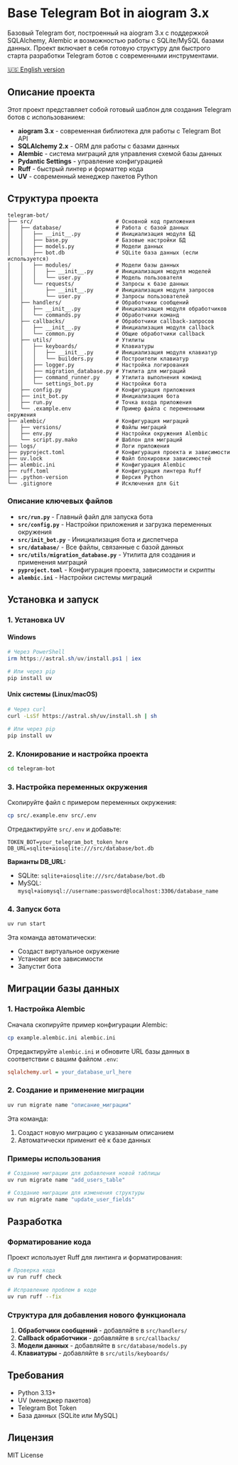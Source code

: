 # Base Telegram Bot in aiogram 3.x

Базовый Telegram бот, построенный на aiogram 3.x с поддержкой SQLAlchemy, Alembic и возможностью работы с SQLite/MySQL базами данных. Проект включает в себя готовую структуру для быстрого старта разработки Telegram ботов с современными инструментами.

[🇺🇸 English version](README.md)

## Описание проекта

Этот проект представляет собой готовый шаблон для создания Telegram ботов с использованием:
- **aiogram 3.x** - современная библиотека для работы с Telegram Bot API
- **SQLAlchemy 2.x** - ORM для работы с базами данных
- **Alembic** - система миграций для управления схемой базы данных
- **Pydantic Settings** - управление конфигурацией
- **Ruff** - быстрый линтер и форматтер кода
- **UV** - современный менеджер пакетов Python

## Структура проекта

```
telegram-bot/
├── src/                          # Основной код приложения
│   ├── database/                 # Работа с базой данных
│   │   ├── __init__.py           # Инициализация модуля БД
│   │   ├── base.py               # Базовые настройки БД
│   │   ├── models.py             # Модели данных
│   │   ├── bot.db                # SQLite база данных (если используется)
│   │   ├── modules/              # Модели базы данных
│   │   │   ├── __init__.py       # Инициализация модуля моделей
│   │   │   └── user.py           # Модель пользователя
│   │   └── requests/             # Запросы к базе данных
│   │       ├── __init__.py       # Инициализация модуля запросов
│   │       └── user.py           # Запросы пользователей
│   ├── handlers/                 # Обработчики сообщений
│   │   ├── __init__.py           # Инициализация модуля обработчиков
│   │   └── commands.py           # Обработчики команд
│   ├── callbacks/                # Обработчики callback-запросов
│   │   ├── __init__.py           # Инициализация модуля callback
│   │   └── common.py             # Общие обработчики callback
│   ├── utils/                    # Утилиты
│   │   ├── keyboards/            # Клавиатуры
│   │   │   ├── __init__.py       # Инициализация модуля клавиатур
│   │   │   └── builders.py       # Построители клавиатур
│   │   ├── logger.py             # Настройка логирования
│   │   ├── migration_database.py # Утилита для миграций
│   │   ├── command_runner.py     # Утилита выполнения команд
│   │   └── settings_bot.py       # Настройки бота
│   ├── config.py                 # Конфигурация приложения
│   ├── init_bot.py               # Инициализация бота
│   ├── run.py                    # Точка входа приложения
│   └── .example.env              # Пример файла с переменными окружения
├── alembic/                      # Конфигурация миграций
│   ├── versions/                 # Файлы миграций
│   ├── env.py                    # Настройки окружения Alembic
│   └── script.py.mako            # Шаблон для миграций
├── logs/                         # Логи приложения
├── pyproject.toml                # Конфигурация проекта и зависимости
├── uv.lock                       # Файл блокировки зависимостей
├── alembic.ini                   # Конфигурация Alembic
├── ruff.toml                     # Конфигурация линтера Ruff
├── .python-version               # Версия Python
└── .gitignore                    # Исключения для Git
```

### Описание ключевых файлов

- **`src/run.py`** - Главный файл для запуска бота
- **`src/config.py`** - Настройки приложения и загрузка переменных окружения
- **`src/init_bot.py`** - Инициализация бота и диспетчера
- **`src/database/`** - Все файлы, связанные с базой данных
- **`src/utils/migration_database.py`** - Утилита для создания и применения миграций
- **`pyproject.toml`** - Конфигурация проекта, зависимости и скрипты
- **`alembic.ini`** - Настройки системы миграций

## Установка и запуск

### 1. Установка UV

#### Windows
```powershell
# Через PowerShell
irm https://astral.sh/uv/install.ps1 | iex

# Или через pip
pip install uv
```

#### Unix системы (Linux/macOS)
```bash
# Через curl
curl -LsSf https://astral.sh/uv/install.sh | sh

# Или через pip
pip install uv
```

### 2. Клонирование и настройка проекта

```bash
cd telegram-bot
```

### 3. Настройка переменных окружения

Скопируйте файл с примером переменных окружения:
```bash
cp src/.example.env src/.env
```

Отредактируйте `src/.env` и добавьте:
```env
TOKEN_BOT=your_telegram_bot_token_here
DB_URL=sqlite+aiosqlite:///src/database/bot.db
```

**Варианты DB_URL:**
- SQLite: `sqlite+aiosqlite:///src/database/bot.db`
- MySQL: `mysql+aiomysql://username:password@localhost:3306/database_name`

### 4. Запуск бота

```bash
uv run start
```

Эта команда автоматически:
- Создаст виртуальное окружение
- Установит все зависимости
- Запустит бота

## Миграции базы данных

### 1. Настройка Alembic

Сначала скопируйте пример конфигурации Alembic:
```bash
cp example.alembic.ini alembic.ini
```

Отредактируйте `alembic.ini` и обновите URL базы данных в соответствии с вашим файлом `.env`:
```ini
sqlalchemy.url = your_database_url_here
```

### 2. Создание и применение миграции

```bash
uv run migrate name "описание_миграции"
```

Эта команда:
1. Создаст новую миграцию с указанным описанием
2. Автоматически применит её к базе данных

### Примеры использования

```bash
# Создание миграции для добавления новой таблицы
uv run migrate name "add_users_table"

# Создание миграции для изменения структуры
uv run migrate name "update_user_fields"
```

## Разработка

### Форматирование кода

Проект использует Ruff для линтинга и форматирования:

```bash
# Проверка кода
uv run ruff check

# Исправление проблем в коде
uv run ruff --fix
```

### Структура для добавления нового функционала

1. **Обработчики сообщений** - добавляйте в `src/handlers/`
2. **Callback обработчики** - добавляйте в `src/callbacks/`
3. **Модели данных** - добавляйте в `src/database/models.py`
4. **Клавиатуры** - добавляйте в `src/utils/keyboards/`

## Требования

- Python 3.13+
- UV (менеджер пакетов)
- Telegram Bot Token
- База данных (SQLite или MySQL)

## Лицензия

MIT License
